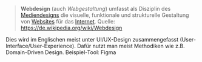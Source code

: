 
>**Webdesign** (auch _Webgestaltung_) umfasst als Disziplin des [Mediendesigns](https://de.wikipedia.org/wiki/Mediendesign "Mediendesign") die visuelle, funktionale und strukturelle Gestaltung von [Websites](https://de.wikipedia.org/wiki/Website "Website") für das [Internet](https://de.wikipedia.org/wiki/World_Wide_Web "World Wide Web").
>Quelle: https://de.wikipedia.org/wiki/Webdesign

Dies wird im Englischen meist unter UI/UX-Design zusammengefasst (User-Interface/User-Experience). Dafür nutzt man meist Methodiken wie z.B. Domain-Driven Design. Beispiel-Tool: Figma